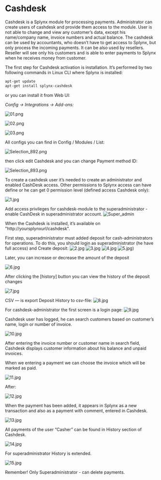Cashdesk
========

Cashdesk is a Splynx module for processing payments. Administrator can create users of cashdesk and provide them access to the module. User is not able to change and view any customer’s data, except his name/company name, invoice numbers and actual balance. The cashdesk can be used by accountants, who doesn’t have to get access to Splynx, but only process the incoming payments. It can be also used by resellers. Reseller will see only his customers and is able to enter payments to Splynx when he receives money from customer.  

The first step for Cashdesk activation is installation. It’s performed by two following commands in Linux CLI where Splynx is installed:

```bash
apt-get update  
apt-get install splynx-cashdesk
```
or you can install it from Web UI:

*Config -> Integrations -> Add-ons:*

![01.png](01.png)

![02.png](02.png)

![03.png](03.png)

All configs you can find in Config / Modules / List:

![Selection_892.png](Selection_892.png)

then click edit Cashdesk and you can change Payment method ID:

![Selection_893.png](Selection_893.png)

To create a cashdesk user it’s needed to create an administrator and enabled CashDesk access. Other permissions to Splynx access can have define or he can get 0 permission level (defined access Cashdesk only):

![1.jpg](1.png)

Add access privileges for cashdesk-module to the superadministrator - enable CashDesk in superadministrator account.
![Super_admin](super_admin.png)

When the Cashdesk is installed, it’s available on "http://yoursplynxurl/cashdesk".

First step, superadministrator must added deposit for cash-administrators for operations. To do this, you should login as superadministrator (he have full access) and Create deposit:
![2.jpg](2.png)
![3.jpg](3.png)
![4.jpg](4.png)
![5.jpg)](5.png)

Later, you can increase or decrease the amount of the deposit

![6.jpg](6.png)

After clicking the [history] button you can view the history of the deposit changes

![7.jpg](7.png)

CSV — is export Deposit History to csv-file:
![8.jpg](8.png)

For cashdesk-administrator the first screen is a login page:
![9.jpg](9.png)

Cashdesk user has logged, he can search customers based on customer’s name, login or number of invoice.

![10.jpg](10.png)

After entering the invoice number or customer name in search field, Cashdesk displays customer information about his balance and unpaid invoices.

When we entering a payment we can choose the invoice which will be marked as paid.

![11.jpg](11.png)

After:

![12.jpg](12.png)

When the payment has been added, it appears in Splynx as a new transaction and also as a payment with comment, entered in Cashdesk.

![13.jpg](13.png)

All payments of the user “Casher” can be found in History section of Cashdesk.

![14.jpg](14.png)

For superadministrator History is extended.

![15.jpg](15.png)

Remember! Only Superadministrator - can delete payments.
